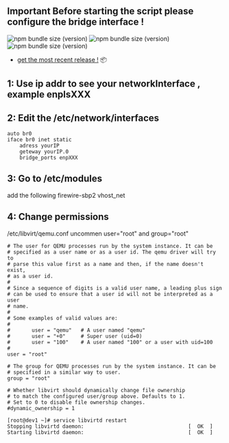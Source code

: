 ## Important Before starting the script please configure the bridge interface !
![npm bundle size (version)](https://img.shields.io/badge/version-0.0.1-red)  ![npm bundle size (version)](https://img.shields.io/badge/language-python3-red) ![npm bundle size (version)](https://img.shields.io/badge/plattform-Linux-red) 

* [get the most recent release !](https://github.com/Dave200s1/QEMU_quick_installer/tree/release/multipleDistros) 📦

## 1: Use ip addr to see your networkInterface , example  enplsXXX

## 2: Edit the /etc/network/interfaces
    auto br0
    iface br0 inet static
        adress yourIP
        geteway yourIP.0
        bridge_ports enpXXX
        
## 3: Go to /etc/modules
add the following
firewire-sbp2
vhost_net

## 4: Change permissions
 /etc/libvirt/qemu.conf
uncommen user="root" and group="root" 

    # The user for QEMU processes run by the system instance. It can be
    # specified as a user name or as a user id. The qemu driver will try to
    # parse this value first as a name and then, if the name doesn't exist,
    # as a user id.
    #
    # Since a sequence of digits is a valid user name, a leading plus sign
    # can be used to ensure that a user id will not be interpreted as a user
    # name.
    #
    # Some examples of valid values are:
    #
    #       user = "qemu"   # A user named "qemu"
    #       user = "+0"     # Super user (uid=0)
    #       user = "100"    # A user named "100" or a user with uid=100
    #
    user = "root"

    # The group for QEMU processes run by the system instance. It can be
    # specified in a similar way to user.
    group = "root"

    # Whether libvirt should dynamically change file ownership
    # to match the configured user/group above. Defaults to 1.
    # Set to 0 to disable file ownership changes.
    #dynamic_ownership = 1

    [root@dev1 ~]# service libvirtd restart
    Stopping libvirtd daemon:                                  [  OK  ]
    Starting libvirtd daemon:                                  [  OK  ]
        
